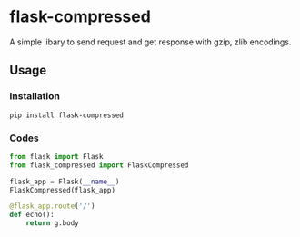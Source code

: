 # flask-compressed

A simple libary to send request and get response with gzip, zlib encodings.

## Usage

### Installation

```shell
pip install flask-compressed
```

### Codes

```python
from flask import Flask
from flask_compressed import FlaskCompressed

flask_app = Flask(__name__)
FlaskCompressed(flask_app)

@flask_app.route('/')
def echo():
    return g.body
```
